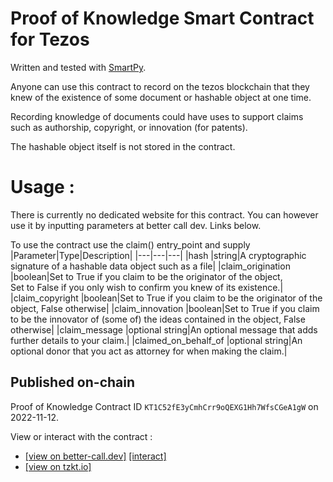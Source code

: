 # Proof of Knowledge Smart Contract for Tezos

Written and tested with [SmartPy](https://smartpy.io/ide). 

Anyone can use this contract to record on the tezos blockchain that they knew of the existence of some document or hashable object at one time.

Recording knowledge of documents  could have uses to support claims such as authorship, copyright, or innovation (for patents).

The hashable object itself is not stored in the contract. 

# Usage : 

There is currently no dedicated website for this contract. You can however use it by inputting parameters at better call dev. Links below. 

To use the contract use the claim() entry_point and supply
|Parameter|Type|Description|
|---|---|---|
|hash                 |string|A cryptographic signature of a hashable data object such as a file|
|claim_origination    |boolean|Set to True if you claim to be the originator of the object,<br>Set to False if you only wish to confirm you knew of its existence.|
|claim_copyright      |boolean|Set to True if you claim to be the originator of the object, False otherwise|
|claim_innovation     |boolean|Set to True if you claim to be the innovator of (some of) the ideas contained in the object, False otherwise|
|claim_message        |optional string|An optional message that adds further details to your claim.|
|claimed_on_behalf_of |optional string|An optional donor that you act as attorney for when making the claim.|

## Published on-chain 

Proof of Knowledge Contract ID `KT1C52fE3yCmhCrr9oQEXG1Hh7WfsCGeA1gW` on 2022-11-12.

View or interact with the contract :
 - [[view on better-call.dev]](https://better-call.dev/mainnet/KT1C52fE3yCmhCrr9oQEXG1Hh7WfsCGeA1gW) [[interact]](https://better-call.dev/mainnet/KT1C52fE3yCmhCrr9oQEXG1Hh7WfsCGeA1gW/interact/claim)
 - [[view on tzkt.io]](https://tzkt.io/KT1C52fE3yCmhCrr9oQEXG1Hh7WfsCGeA1gW)
 
